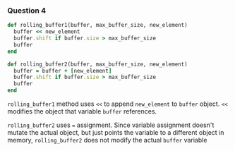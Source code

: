 ### Question 4

```ruby
def rolling_buffer1(buffer, max_buffer_size, new_element)
  buffer << new_element
  buffer.shift if buffer.size > max_buffer_size
  buffer
end

def rolling_buffer2(buffer, max_buffer_size, new_element)
  buffer = buffer + [new_element]
  buffer.shift if buffer.size > max_buffer_size
  buffer
end
```




`rolling_buffer1` method uses `<<` to append `new_element` to `buffer` object. `<<` modifies the object that variable `buffer` references.

`rolling_buffer2` uses `=` assignment. Since variable assignment doesn't mutate the actual object, but just points the variable to a different object in memory, `rolling_buffer2` does not modify the actual `buffer` variable

